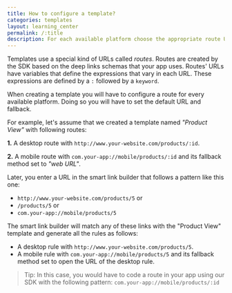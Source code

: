 ```yaml
---
title: How to configure a template?
categories: templates
layout: learning_center
permalink: /:title
description: For each available platform choose the appropriate route URL and its fallback.
---
```


Templates use a special kind of URLs called *routes*.  Routes are created by the SDK based on the deep links schemas that your app uses. Routes' URLs have variables that define the expressions that vary in each URL. These expressions are defined by a `:` followed by a `keyword`.

When creating a template you will have to configure a route for every available platform. Doing so you will have to set the default URL and fallback.

For example, let's assume that we created a template named *"Product View"* with following routes:

**1.** A desktop route with `http://www.your-website.com/products/:id`.

**2.** A mobile route with `com.your-app://mobile/products/:id` and its fallback method set to *"web URL"*.

Later, you enter a URL in the smart link builder that follows a pattern like this one:

* `http://www.your-website.com/products/5` or
* `/products/5` or
* `com.your-app://mobile/products/5`

The smart link builder will match any of these links with the "Product View" template and generate all the rules as follows:

* A desktop rule with `http://www.your-website.com/products/5`.
* A mobile rule with `com.your-app://mobile/products/5` and its fallback method set to open the URL of the desktop rule.

> Tip: In this case, you would have to code a route in your app using our SDK with the following pattern: `com.your-app://mobile/products/:id`
